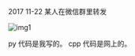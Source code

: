 2017 11-22 某人在微信群里转发



![img1](http://ooyi4zkat.bkt.clouddn.com/usco_problem_cows.jpg)


py 代码是我写的。 cpp 代码是网上的。
